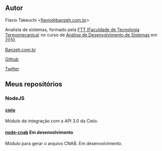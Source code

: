 ## Autor

Flavio Takeuchi <[flavio@banzeh.com.br](mailto:flavio@banzeh.com.br)>

Analista de sistemas, formado pela [FTT (Faculdade de Tecnologia Termomecanica)](http://www.cefsa.org.br/faculdade/) no curso de [Análise de Desenvolvimento de Sistemas](http://www.cefsa.org.br/faculdade/cursos-tecnologicos/ads/) em 2010.

[Banzeh.com.br](http://banzeh.com.br)

[Github](https://github.com/banzeh)

[Twitter](http://twitter.com/banzeh)



## Meus repositórios

### NodeJS

#### [cielo](https://github.com/banzeh/cielo)

Módulo de integração com a API 3.0 da Cielo.

#### [node-cnab](https://github.com/banzeh/node-cnab) Em desenvolvimento

Módulo para gerar o arquivo CNAB. Em desenvolvimento.
